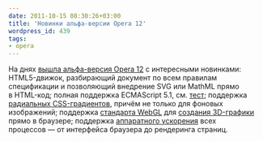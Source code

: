```yaml
---
date: 2011-10-15 08:30:26+03:00
title: 'Новинки альфа-версии Opera 12'
wordpress_id: 439
tags:
- opera
---
```


На днях [вышла альфа-версия Opera 12][1] с интересными новинками: HTML5-движок, разбирающий документ по всем правилам спецификации и позволяющий внедрение SVG или MathML прямо в HTML-код; полная поддержка ECMAScript 5.1, см. [тест][2]; поддержка [радиальных CSS-градиентов][3], причём не только для фоновых изображений; поддержка [стандарта WebGL][4] для [создания 3D-графики][5] прямо в браузере; поддержка [аппаратного ускорения][6] всех процессов — от интерфейса браузера до рендеринга страниц.

[1]: http://my.opera.com/desktopteam/blog/2011/10/13/introducing-opera-12-alpha
[2]: http://test262.ecmascript.org/
[3]: http://dev.w3.org/csswg/css3-images/#radial-gradients
[4]: http://ru.wikipedia.org/wiki/WebGL
[5]: http://dev.opera.com/articles/view/an-introduction-to-webgl/
[6]: http://ru.wikipedia.org/wiki/Аппаратное_ускорение
